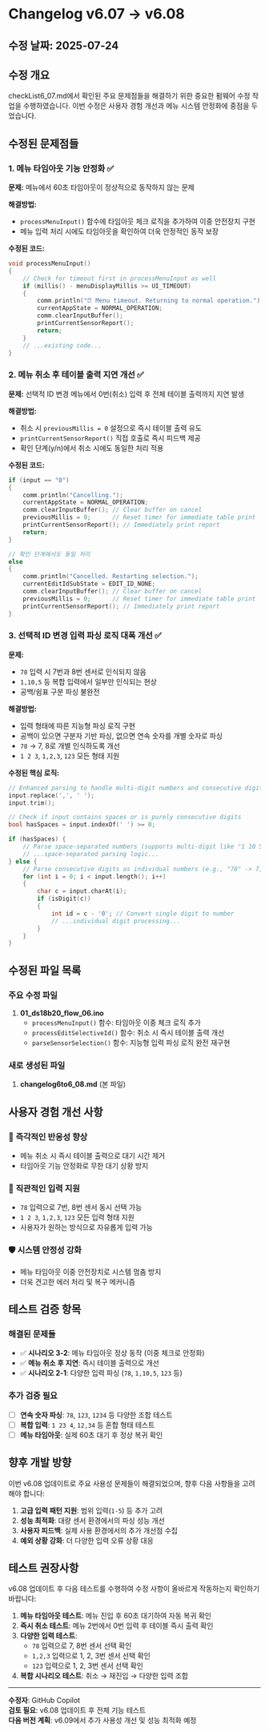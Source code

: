 # Changelog v6.07 → v6.08

## 수정 날짜: 2025-07-24

## 수정 개요
checkList6_07.md에서 확인된 주요 문제점들을 해결하기 위한 중요한 펌웨어 수정 작업을 수행하였습니다. 이번 수정은 사용자 경험 개선과 메뉴 시스템 안정화에 중점을 두었습니다.

## 수정된 문제점들

### 1. **메뉴 타임아웃 기능 안정화** ✅
**문제:** 메뉴에서 60초 타임아웃이 정상적으로 동작하지 않는 문제

**해결방법:**
- `processMenuInput()` 함수에 타임아웃 체크 로직을 추가하여 이중 안전장치 구현
- 메뉴 입력 처리 시에도 타임아웃을 확인하여 더욱 안정적인 동작 보장

**수정된 코드:**
```cpp
void processMenuInput()
{
    // Check for timeout first in processMenuInput as well
    if (millis() - menuDisplayMillis >= UI_TIMEOUT)
    {
        comm.println("⏰ Menu timeout. Returning to normal operation.");
        currentAppState = NORMAL_OPERATION;
        comm.clearInputBuffer();
        printCurrentSensorReport();
        return;
    }
    // ...existing code...
}
```

### 2. **메뉴 취소 후 테이블 출력 지연 개선** ✅
**문제:** 선택적 ID 변경 메뉴에서 0번(취소) 입력 후 전체 테이블 출력까지 지연 발생

**해결방법:**
- 취소 시 `previousMillis = 0` 설정으로 즉시 테이블 출력 유도
- `printCurrentSensorReport()` 직접 호출로 즉시 피드백 제공
- 확인 단계(y/n)에서 취소 시에도 동일한 처리 적용

**수정된 코드:**
```cpp
if (input == "0")
{
    comm.println("Cancelling.");
    currentAppState = NORMAL_OPERATION;
    comm.clearInputBuffer(); // Clear buffer on cancel
    previousMillis = 0;      // Reset timer for immediate table print
    printCurrentSensorReport(); // Immediately print report
    return;
}

// 확인 단계에서도 동일 처리
else
{
    comm.println("Cancelled. Restarting selection.");
    currentEditIdSubState = EDIT_ID_NONE;
    comm.clearInputBuffer(); // Clear buffer on cancel
    previousMillis = 0;      // Reset timer for immediate table print
    printCurrentSensorReport(); // Immediately print report
}
```

### 3. **선택적 ID 변경 입력 파싱 로직 대폭 개선** ✅
**문제:** 
- `78` 입력 시 7번과 8번 센서로 인식되지 않음
- `1,10,5` 등 복합 입력에서 일부만 인식되는 현상
- 공백/쉼표 구분 파싱 불완전

**해결방법:**
- 입력 형태에 따른 지능형 파싱 로직 구현
- 공백이 있으면 구분자 기반 파싱, 없으면 연속 숫자를 개별 숫자로 파싱
- `78` → 7, 8로 개별 인식하도록 개선
- `1 2 3`, `1,2,3`, `123` 모든 형태 지원

**수정된 핵심 로직:**
```cpp
// Enhanced parsing to handle multi-digit numbers and consecutive digits
input.replace(',', ' ');
input.trim();

// Check if input contains spaces or is purely consecutive digits
bool hasSpaces = input.indexOf(' ') >= 0;

if (hasSpaces) {
    // Parse space-separated numbers (supports multi-digit like "1 10 5")
    // ...space-separated parsing logic...
} else {
    // Parse consecutive digits as individual numbers (e.g., "78" -> 7, 8)
    for (int i = 0; i < input.length(); i++)
    {
        char c = input.charAt(i);
        if (isDigit(c))
        {
            int id = c - '0'; // Convert single digit to number
            // ...individual digit processing...
        }
    }
}
```

## 수정된 파일 목록

### 주요 수정 파일
1. **01_ds18b20_flow_06.ino**
   - `processMenuInput()` 함수: 타임아웃 이중 체크 로직 추가
   - `processEditSelectiveId()` 함수: 취소 시 즉시 테이블 출력 개선
   - `parseSensorSelection()` 함수: 지능형 입력 파싱 로직 완전 재구현

### 새로 생성된 파일
1. **changelog6to6_08.md** (본 파일)

## 사용자 경험 개선 사항

### 🚀 **즉각적인 반응성 향상**
- 메뉴 취소 시 즉시 테이블 출력으로 대기 시간 제거
- 타임아웃 기능 안정화로 무한 대기 상황 방지

### 🎯 **직관적인 입력 지원**
- `78` 입력으로 7번, 8번 센서 동시 선택 가능
- `1 2 3`, `1,2,3`, `123` 모든 입력 형태 지원
- 사용자가 원하는 방식으로 자유롭게 입력 가능

### 🛡️ **시스템 안정성 강화**
- 메뉴 타임아웃 이중 안전장치로 시스템 멈춤 방지
- 더욱 견고한 에러 처리 및 복구 메커니즘

## 테스트 검증 항목

### 해결된 문제들
- ✅ **시나리오 3-2**: 메뉴 타임아웃 정상 동작 (이중 체크로 안정화)
- ✅ **메뉴 취소 후 지연**: 즉시 테이블 출력으로 개선
- ✅ **시나리오 2-1**: 다양한 입력 파싱 (`78`, `1,10,5`, `123` 등)

### 추가 검증 필요
- [ ] **연속 숫자 파싱**: `78`, `123`, `1234` 등 다양한 조합 테스트
- [ ] **복합 입력**: `1 23 4`, `12,34` 등 혼합 형태 테스트
- [ ] **메뉴 타임아웃**: 실제 60초 대기 후 정상 복귀 확인

## 향후 개발 방향

이번 v6.08 업데이트로 주요 사용성 문제들이 해결되었으며, 향후 다음 사항들을 고려해야 합니다:

1. **고급 입력 패턴 지원**: 범위 입력(`1-5`) 등 추가 고려
2. **성능 최적화**: 대량 센서 환경에서의 파싱 성능 개선
3. **사용자 피드백**: 실제 사용 환경에서의 추가 개선점 수집
4. **예외 상황 강화**: 더 다양한 입력 오류 상황 대응

## 테스트 권장사항

v6.08 업데이트 후 다음 테스트를 수행하여 수정 사항이 올바르게 작동하는지 확인하기 바랍니다:

1. **메뉴 타임아웃 테스트**: 메뉴 진입 후 60초 대기하여 자동 복귀 확인
2. **즉시 취소 테스트**: 메뉴 2번에서 0번 입력 후 테이블 즉시 출력 확인
3. **다양한 입력 테스트**: 
   - `78` 입력으로 7, 8번 센서 선택 확인
   - `1,2,3` 입력으로 1, 2, 3번 센서 선택 확인
   - `123` 입력으로 1, 2, 3번 센서 선택 확인
4. **복합 시나리오 테스트**: 취소 → 재진입 → 다양한 입력 조합

---

**수정자**: GitHub Copilot  
**검토 필요**: v6.08 업데이트 후 전체 기능 테스트  
**다음 버전 계획**: v6.09에서 추가 사용성 개선 및 성능 최적화 예정
